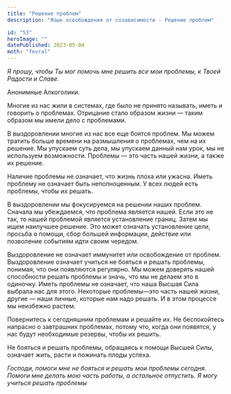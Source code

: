 ```yaml
---
title: "Решение проблем"
description: "Язык освобождения от созависимости - Решение проблем"

id: "53"
heroImage: ""
datePublished: 2023-05-04
moth: "fevral"
---
```


_Я_ _прошу,_ _чтобы_ _Ты_ _мог_ _помочь_ _мне_ _решить_ _все_ _мои_
_проблемы,_ _к_ _Твоей_ _Радости_ _и_ _Славе._

Анонимные Алкоголики.

Многие из нас жили в системах, где было не принято называть, иметь и говорить
о проблемах. Отрицание стало образом жизни — таким образом мы имели дело с
проблемами.

В выздоровлении многие из нас все еще боятся проблем. Мы можем тратить больше
времени на размышления о проблемах, чем на их решение. Мы упускаем суть дела,
мы упускаем данный нам урок, мы не используем возможности. Проблемы — это
часть нашей жизни, а также их решение.

Наличие проблемы не означает, что жизнь плоха или ужасна. Иметь проблему не
означает быть неполноценным. У всех людей есть проблемы, чтобы их решать.

В выздоровлении мы фокусируемся на решении наших проблем. Сначала мы
убеждаемся, что проблема является нашей. Если это не так, то нашей проблемой
является установление границ. Затем мы ищем наилучшее решение. Это может
означать установление цели, просьба о помощи, сбор большей информации,
действие или позволение событиям идти своим чередом.

Выздоровление не означает иммунитет или освобождение от проблем. Выздоровление
означает учиться не бояться и решать проблемы, понимая, что они появляются
регулярно. Мы можем доверять нашей способности решать проблемы и значь, что мы
не делаем это в одиночку. Иметь проблемы не означает, что наша Высшая Сила
выбрала нас для этого. Некоторые проблемы—это часть нашей жизни, другие — наши
личные, которые нам надо решать. И в этом процессе мы неизбежно растем.

Повернитесь к сегодняшним проблемам и решайте их. Не беспокойтесь напрасно о
завтрашних проблемах, потому что, когда они появятся, у нас будут необходимые
резервы, чтобы их решить.

Не бояться и решать проблемы, обращаясь к помощи Высшей Силы, означает жить,
расти и пожинать плоды успеха.

_Господи,_ _помоги_ _мне_ _не_ _бояться_ _и_ _решать_ _мои_ _проблемы_
_сегодня._ _Помоги_ _мне_ _делать_ _мою_ _часть_ _работы,_ _а_ _остальное_
_отпустить._ _Я_ _могу_ _учиться_ _решать_ _проблемы_
